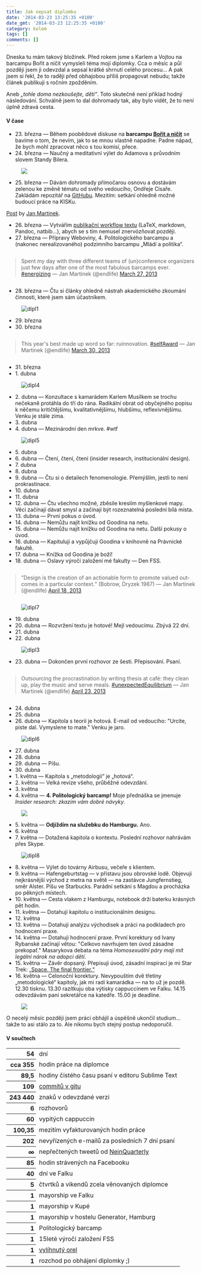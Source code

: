 ```yaml
---
title: Jak nepsat diplomku
date: '2014-03-23 13:25:35 +0100'
date_gmt: '2014-03-23 12:25:35 +0100'
category: kolem
tags: []
comments: []
---
```


Dneska tu mám takový bložínek. Před rokem jsme s Karlem a Vojtou na barcampu Bořit a ničit vymysleli téma mojí diplomky. Cca o měsíc a půl později jsem ji odevzdal a sepsal krátké shrnutí celého procesu… A pak jsem si řekl, že to raději před obhajobou příliš propagovat nebudu; takže článek publikuji s ročním zpožděním. 

Aneb *„tohle doma nezkoušejte, děti“*. Toto skutečně není příklad hodný následování. Schválně jsem to dal dohromady tak, aby bylo vidět, že to není úplně zdravá cesta.

#### V čase

- 23\. března &mdash; Během poobědové diskuse na **barcampu <a href="http://boritanicit.cz">Bořit a ničit</a>** se bavíme o tom, že nevím, jak to se mnou vlastně napadne. Padne nápad, že bych mohl zpracovat něco s tou komisí, přece.
- 24\. března &mdash; Naučný a meditativní výlet do Adamova s průvodním slovem Standy Bilera.

<figure><img src="/assets/migrated/wp-uploads/2014/03/5bea8d5494cd11e2b68a22000a1f9af0_7.jpg"></figure>

- 25\. března &mdash; Dávám dohromady přímočarou osnovu a dostávám zelenou ke změně tématu od svého vedoucího, Ondřeje Císaře. Zakládám repozitář na <a href="https://github.com/jan-martinek/diplomka/commit/cd46a2a987be58bc8f312c17b5c73e23902a5763">GitHubu</a>. Mezitím: setkání ohledně možné budoucí práce na KISKu.

<div class="column">
<div id="fb-root"></div>
<script>(function(d, s, id) { var js, fjs = d.getElementsByTagName(s)[0]; if (d.getElementById(id)) return; js = d.createElement(s); js.id = id; js.src = "//connect.facebook.net/en_US/all.js#xfbml=1"; fjs.parentNode.insertBefore(js, fjs); }(document, 'script', 'facebook-jssdk'));</script>
<div class="fb-post" data-href="https://www.facebook.com/jan.martinek/posts/10200991312173181" data-width="466">
<div class="fb-xfbml-parse-ignore"><a href="https://www.facebook.com/jan.martinek/posts/10200991312173181">Post</a> by <a href="https://www.facebook.com/jan.martinek">Jan Martinek</a>.</div>
</div>
</div>

- 26\. března &mdash; Vytvářím <a href="https://github.com/jan-martinek/diplomka/blob/master/processtex.sh">publikační workflow textu</a> (LaTeX, markdown, Pandoc, natbib…), abych se s tím nemusel znervózňovat později. 
- 27\. března &mdash; Přípravy Weboviny, 4. Politologického barcampu a (nakonec nerealizovaného) podzimního barcampu „Mládí a politika“.<br />

<div class="column">
<blockquote class="twitter-tweet" lang="en">
Spent my day with three different teams of (un)conference organizers just few days after one of the most fabulous barcamps ever. <a href="https://twitter.com/search?q=%23energizing&amp;src=hash">#energizing</a>
&mdash; Jan Martinek (@endlife) <a href="https://twitter.com/endlife/statuses/317010931261530112">March 27, 2013</a>
</blockquote>
<script async src="//platform.twitter.com/widgets.js" charset="utf-8"></script>
</div>

- 28\. března &mdash; Čtu si články ohledně nástrah akademického zkoumání činnosti, které jsem sám účastníkem.

<figure><img src="/assets/migrated/wp-uploads/2014/03/dipl1.jpg" alt="dipl1"></figure>

- 29\. března
- 30\. března<br />

<div class="column">
<blockquote class="twitter-tweet" lang="en">
This year&#39;s best made up word so far: ruinnovation. <a href="https://twitter.com/search?q=%23selfAward&amp;src=hash">#selfAward</a>
&mdash; Jan Martinek (@endlife) <a href="https://twitter.com/endlife/statuses/317889204484980736">March 30, 2013</a>
</blockquote>
<script async src="//platform.twitter.com/widgets.js" charset="utf-8"></script>
</div>

- 31\. března
- 1\. dubna

<figure><img src="/assets/migrated/wp-uploads/2014/03/dipl4.jpg" alt="dipl4"></figure>

- 2\. dubna &mdash; Konzultace s kamarádem Karlem Musílkem se trochu nečekaně protáhla do tří do rána. Radikální obrat od obyčejného popisu k něčemu kritičtějšímu, kvalitativnějšímu, hlubšímu, reflexivnějšímu. Venku je stále zima.
- 3\. dubna
- 4\. dubna &mdash; Mezinárodní den mrkve. #wtf

<figure><img src="/assets/migrated/wp-uploads/2014/03/dipl5.jpg" alt="dipl5"></figure>

- 5\. dubna
- 6\. dubna &mdash; Čtení, čtení, čtení (insider research, institucionální design).
- 7\. dubna
- 8\. dubna
- 9\. dubna &mdash; Čtu si o detailech fenomenologie. Přemýšlím, jestli to není prokrastinace.
- 10\. dubna
- 11\. dubna
- 12\. dubna &mdash; Čtu všechno možné, zběsile kreslím myšlenkové mapy. Věci začínají dávat smysl a začínají být rozeznatelná poslední bílá místa.
- 13\. dubna &mdash; První pokus o úvod.
- 14\. dubna &mdash; Nemůžu najít knížku od Goodina na netu.
- 15\. dubna &mdash; Nemůžu najít knížku od Goodina na netu. Další pokusy o úvod.
- 16\. dubna &mdash; Kapituluji a vypůjčuji Goodina v knihovně na Právnické fakultě.
- 17\. dubna &mdash; Knížka od Goodina je boží!
- 18\. dubna &mdash; Oslavy výročí založení mé fakulty — Den FSS.<br />

<div class="column">
<blockquote class="twitter-tweet" lang="en">
”Design is the creation of an actionable form to promote valued outcomes in a particular context.“ (Bobrow, Dryzek 1987)
&mdash; Jan Martinek (@endlife) <a href="https://twitter.com/endlife/statuses/324886632903884803">April 18, 2013</a>
</blockquote>
<script async src="//platform.twitter.com/widgets.js" charset="utf-8"></script>
</div>

<figure><img src="/assets/migrated/wp-uploads/2014/03/dipl7.jpg" alt="dipl7"></figure>

- 19\. dubna
- 20\. dubna &mdash; Rozvržení textu je hotové! Mejl vedoucímu. Zbývá 22 dní.
- 21\. dubna
- 22\. dubna

<figure><img src="/assets/migrated/wp-uploads/2014/03/dipl3.jpg" alt="dipl3"></figure>

- 23\. dubna &mdash; Dokončen první rozhovor ze šesti. Přepisování. Psaní.<br />

<div class="column">
<blockquote class="twitter-tweet" lang="en">
Outsourcing the procrastination by writing thesis at café: they clean up, play the music and serve meals. <a href="https://twitter.com/search?q=%23unexpectedEquilibrium&amp;src=hash">#unexpectedEquilibrium</a>
&mdash; Jan Martinek (@endlife) <a href="https://twitter.com/endlife/statuses/326774778641936385">April 23, 2013</a>
</blockquote>
<script async src="//platform.twitter.com/widgets.js" charset="utf-8"></script>
</div>

- 24\. dubna
- 25\. dubna
- 26\. dubna &mdash; Kapitola s teorií je hotová. E-mail od vedoucího: "Urcite, piste dal. Vymyslene to mate." Venku je jaro.

<figure><img src="/assets/migrated/wp-uploads/2014/03/dipl6.jpg" alt="dipl6"></figure>

- 27\. dubna
- 28\. dubna
- 29\. dubna &mdash; Píšu.
- 30\. dubna
- 1\. května &mdash; Kapitola s „metodologií“ je „hotová“.
- 2\. května &mdash; Velká revize všeho, průběžné odevzdání.
- 3\. května
- 4\. května &mdash; **4. Politologický barcamp!** Moje přednáška se jmenuje *Insider research: zkazím vám dobré návyky*.

<figure><img src="/assets/migrated/wp-uploads/2014/03/Screen-Shot-2014-03-23-at-12.01.47.png"></figure>

- 5\. května &mdash; **Odjíždím na služebku do Hamburgu.** Ano.
- 6\. května
- 7\. května &mdash; Dotažená kapitola o kontextu. Poslední rozhovor nahrávám přes Skype.

<figure><img src="/assets/migrated/wp-uploads/2014/03/dipl8.jpg" alt="dipl8"></figure>

- 8\. května &mdash; Výlet do továrny Airbusu, večeře s klientem.
- 9\. května &mdash; Hafengeburtstag — v přístavu jsou obrovské lodě. Objevuji nejkrásnější východ z metra na světě — na zastávce Jungfernstieg, směr Alster. Píšu ve Starbucks. Parádní setkání s Magdou a procházka po pěkných místech.
- 10\. května &mdash; Cesta vlakem z Hamburgu, notebook drží baterku krásných pět hodin.
- 11\. května &mdash; Dotahuji kapitolu o institucionálním designu.
- 12\. května
- 13\. května &mdash; Dotahuji analýzu východisek a práci na podkladech pro hodnocení praxe.
- 14\. května &mdash; Dotahuji hodnocení praxe. První korektury od Ivany Rybanské začínají větou: "Celkovo navrhujem ten úvod zásadne prekopať." Masarykova debata na téma *Homosexuální páry mají mít legální nárok na adopci dětí*. 
- 15\. května &mdash; Závěr dopsaný. Přepisuji úvod, zásadní inspirací je mi Star Trek: <a href="https://github.com/jan-martinek/diplomka/commit/405074a929f1816c5b37fe3e97207b3321bd674b">„Space. The final frontier.“</a>
- 16\. května &mdash; Celonoční korektury. Nevypouštím dvě třetiny „metodologické“ kapitoly, jak mi radí kamarádka — na to už je pozdě. 12.30 tisknu. 13.30 razítkuju oba výtisky cappuccinem ve Falku. 14.15 odevzdávám paní sekretářce na katedře. 15.00 je deadline.
</ul>

<figure><img src="/assets/migrated/wp-uploads/2014/03/1b512bfabff611e289dc22000aa805fd_7.jpg"></figure>

O necelý měsíc později jsem práci obhájil a úspěšně ukončil studium… takže to asi stálo za to. Ale nikomu bych stejný postup nedoporučil.

<style>
    th { text-align: right; padding-right: 5px !important}
</style>

<h4>V součtech</h4>
<table>
<tr>
<th>54</th>
<td>dní</td>
</tr>
<tr>
<th>cca 355</th>
<td>  hodin práce na diplomce</td>
</tr>
<tr>
<th>89,5</th>
<td> hodiny čistého času psaní v editoru Sublime Text</td>
</tr>
<tr>
<th>109</th>
<td><a href="https://github.com/jan-martinek/diplomka">commitů v gitu</a></td>
</tr>
<tr>
<th>243 440</th>
<td>znaků v odevzdané verzi</td>
</tr>
<tr>
<th>6</th>
<td> rozhovorů</td>
</tr>
<tr>
<th>60</th>
<td>vypitých cappuccin</td>
</tr>
<tr>
<th>100,35</th>
<td>mezitím vyfakturovaných hodin práce</td>
</tr>
<tr>
<th>202</th>
<td> nevyřízených e-mailů za posledních 7 dní psaní</td>
</tr>
<tr>
<th>∞</th>
<td>nepřečtených tweetů od <a href="https://twitter.com/NeinQuarterly‎">NeinQuarterly‎</a></td>
</tr>
<tr>
<th>85</th>
<td> hodin strávených na Facebooku</td>
</tr>
<tr>
<th>40</th>
<td> dní ve Falku</td>
</tr>
<tr>
<th>5</th>
<td> čtvrtků a víkendů zcela věnovaných diplomce</td>
</tr>
<tr>
<th>1</th>
<td> mayorship ve Falku</td>
</tr>
<tr>
<th>1</th>
<td> mayorship v Kupé</td>
</tr>
<tr>
<th>1</th>
<td> mayorship v hostelu Generator, Hamburg</td>
</tr>
<tr>
<th>1</th>
<td> Politologický barcamp</td>
</tr>
<tr>
<th>1</th>
<td> 15leté výročí založení FSS</td>
</tr>
<tr>
<th>1</th>
<td> <a href="http://www.eenet.ee/EENet/saunja.html">vylíhnutý orel</a></td>
</tr>
<tr>
<th>1</th>
<td> rozchod po obhájení diplomky ;)</td>
</tr>
</table>
